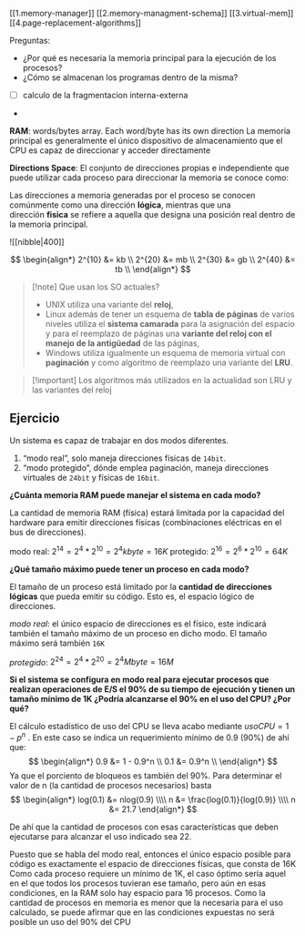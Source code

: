 

[[1.memory-manager]]
[[2.memory-managment-schema]]
[[3.virtual-mem]]
[[4.page-replacement-algorithms]]


Preguntas:
- ¿Por qué es necesaria la memoria principal para la ejecución de los procesos?
- ¿Cómo se almacenan los programas dentro de la misma?
- [ ] calculo de la fragmentacion interna-externa
- 

**RAM**: words/bytes array. Each word/byte has its own direction
La memoria principal es generalmente el único dispositivo de almacenamiento que el CPU es capaz de direccionar y acceder directamente


**Directions Space**: El conjunto de direcciones propias e independiente que puede utilizar cada proceso para direccionar la memoria se conoce como: 

Las direcciones a memoria generadas por el proceso se conocen comúnmente como una dirección **lógica**, mientras que una dirección **fisica** se refiere a aquella que designa una posición real dentro de la memoria principal.


![[nibble|400]]


$$
\begin{align*}
	2^{10} &= kb \\
	2^{20} &= mb \\
	2^{30} &= gb \\
	2^{40} &= tb \\
\end{align*}
$$




> [!note] Que usan los SO actuales? 
> - UNIX utiliza una variante del **reloj**, 
> - Linux además de tener un esquema de **tabla de páginas** de varios niveles utiliza el **sistema camarada** para la asignación del espacio y para el reemplazo de páginas una **variante del reloj con el manejo de la antigüedad** de las páginas, 
> - Windows utiliza igualmente un esquema de memoria virtual con **paginación** y como algoritmo de reemplazo una variante del **LRU**.

> [!important] Los algoritmos más utilizados en la actualidad son LRU y las variantes del reloj


## Ejercicio 

Un sistema es capaz de trabajar en dos modos diferentes. 
1. “modo real”, solo maneja direcciones físicas de `14bit`. 
2. “modo protegido”, dónde emplea paginación, maneja direcciones virtuales de `24bit` y físicas de `16bit`.

**¿Cuánta memoria RAM puede manejar el sistema en cada modo?**

La cantidad de memoria RAM (física) estará limitada por la capacidad del hardware para emitir direcciones físicas (combinaciones eléctricas en el bus de direcciones). 
 
modo real: $2^{14}=2^4 * 2^{10} = 2^4 kbyte = 16K$ 
protegido: $2^{16}=2^6 * 2^{10} =64K$

**¿Qué tamaño máximo puede tener un proceso en cada modo?**

El tamaño de un proceso está limitado por la **cantidad de direcciones lógicas** que pueda emitir su código. Esto es, el espacio lógico de direcciones. 

*modo real*: el único espacio de direcciones es el físico, este indicará también el tamaño máximo de un proceso en dicho modo.  El tamaño máximo será también `16K`

*protegido*: $2^{24}=2^4 * 2^{20} = 2^4Mbyte = 16M$

**Si el sistema se configura en modo real para ejecutar procesos que realizan operaciones de E/S el 90% de su tiempo de ejecución y tienen un tamaño mínimo de 1K ¿Podría alcanzarse el 90% en el uso del CPU? ¿Por qué?**

El cálculo estadístico de uso del CPU se lleva acabo mediante $usoCPU = 1-p^n$ . En este caso se indica un requerimiento mínimo de 0.9 (90%) de ahí que:
$$
\begin{align*}
	0.9 &= 1 - 0.9^n \\
	0.1 &= 0.9^n \\
\end{align*}
$$
Ya que el porciento de bloqueos es también del 90%. Para determinar el valor de n (la cantidad de procesos necesarios) basta
$$
\begin{align*}
	log(0.1) &= nlog(0.9) \\\\
	n &= \frac{log(0.1)}{log(0.9)} \\\\
	n &= 21.7
\end{align*}
$$

De ahí que la cantidad de procesos con esas características que deben ejecutarse para alcanzar el uso indicado sea 22. 

Puesto que se habla del modo real, entonces el único espacio posible para código es exactamente el espacio de direcciones físicas, que consta de 16K Como cada proceso requiere un mínimo de 1K, el caso óptimo sería aquel en el que todos los procesos tuvieran ese tamaño, pero aún en esas condiciones, en la RAM solo hay espacio para 16 procesos. Como la cantidad de procesos en memoria es menor que la necesaria para el uso calculado, se puede afirmar que en las condiciones expuestas no será posible un uso del 90% del CPU

